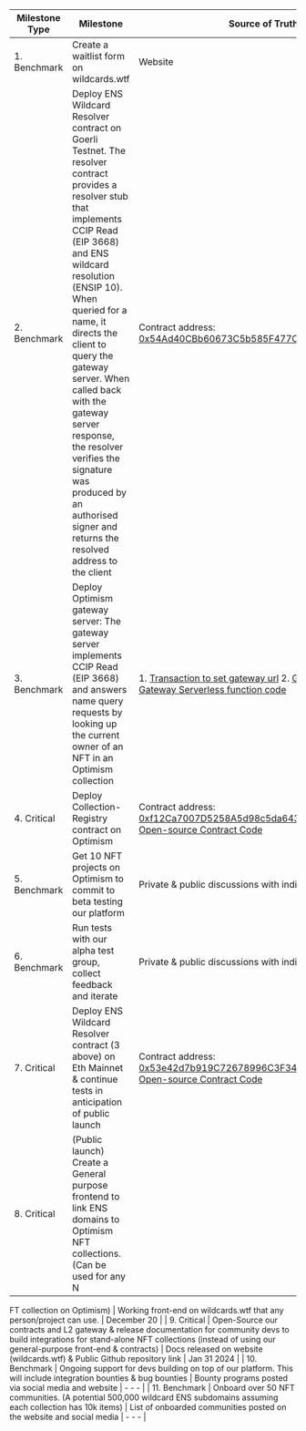 
| Milestone Type | Milestone | Source of Truth | Deadline |
|---|---|---|---|
| 1. Benchmark | Create a waitlist form on wildcards.wtf | Website | :white_check_mark: |
| 2. Benchmark | Deploy ENS Wildcard Resolver contract on Goerli Testnet. The resolver contract provides a resolver stub that implements CCIP Read (EIP 3668) and ENS wildcard resolution (ENSIP 10). When queried for a name, it directs the client to query the gateway server. When called back with the gateway server response, the resolver verifies the signature was produced by an authorised signer and returns the resolved address to the client | Contract address: [0x54Ad40CBb60673C5b585F477C041Db8BCE5f786E](https://goerli.etherscan.io/address/0x54ad40cbb60673c5b585f477c041db8bce5f786e#code) | :white_check_mark: |
| 3. Benchmark | Deploy Optimism gateway server: The gateway server implements CCIP Read (EIP 3668) and answers name query requests by looking up the current owner of an NFT in an Optimism collection | 1. [Transaction to set gateway url](https://goerli.etherscan.io/tx/0xf41f314fa321bcfbed130f77011c5ff7717f4c2c8f244e339e92b2f07a937980) 2. [Gateway API URL](https://us-central1-ens-wildcards.cloudfunctions.net/optimism?sender={sender}&data={data}) 3. [Gateway Serverless function code](https://github.com/Wildcards-Protocol/Optimism/tree/main/API/ccip-forwarder-gateway) | :white_check_mark: |
| 4. Critical | Deploy Collection-Registry contract on Optimism | Contract address: [0xf12Ca7007D5258A5d98c5da6437674Ca704a2561](https://optimistic.etherscan.io/address/0xf12ca7007d5258a5d98c5da6437674ca704a2561#code), [Open-source Contract Code](https://github.com/Wildcards-Protocol/Optimism/blob/main/Contracts/wildcard_registry.sol) | :white_check_mark: |
| 5. Benchmark | Get 10 NFT projects on Optimism to commit to beta testing our platform | Private & public discussions with individual projects | September 30 |
| 6. Benchmark | Run tests with our alpha test group, collect feedback and iterate | Private & public discussions with individual projects | October 31 |
| 7. Critical | Deploy ENS Wildcard Resolver contract (3 above) on Eth Mainnet & continue tests in anticipation of public launch | Contract address: [0x53e42d7b919C72678996C3F3486F93E75946A47C](https://etherscan.io/address/0x53e42d7b919c72678996c3f3486f93e75946a47c#code), [Open-source Contract Code](https://github.com/Wildcards-Protocol/Optimism/blob/main/Contracts/evm_wildcard_resolver.sol) | :white_check_mark: |
| 8. Critical | (Public launch) Create a General purpose frontend to link ENS domains to Optimism NFT collections. (Can be used for any N

FT collection on Optimism) | Working front-end on wildcards.wtf that any person/project can use. | December 20 |
| 9. Critical | Open-Source our contracts and L2 gateway & release documentation for community devs to build integrations for stand-alone NFT collections (instead of using our general-purpose front-end & contracts) | Docs released on website (wildcards.wtf) & Public Github repository link | Jan 31 2024 |
| 10. Benchmark | Ongoing support for devs building on top of our platform. This will include integration bounties & bug bounties | Bounty programs posted via social media and website | - - - |
| 11. Benchmark | Onboard over 50 NFT communities. (A potential 500,000 wildcard ENS subdomains assuming each collection has 10k items) | List of onboarded communities posted on the website and social media | - - - |

